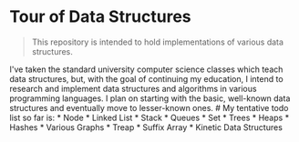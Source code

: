 # Tour of Data Structures

<blockquote>
This repository is intended to hold implementations of various data structures.
</blockquote>
I've taken the standard university computer science classes which teach data
structures, but, with the goal of continuing my education, I intend to research and implement
data structures and algorithms in various programming languages.
I plan on starting with the basic, well-known data structures and eventually
move to lesser-known ones.
# My tentative todo list so far is:
* Node
* Linked List
* Stack
* Queues
* Set
* Trees
* Heaps
* Hashes
* Various Graphs
* Treap
* Suffix Array
* Kinetic Data Structures
